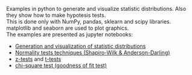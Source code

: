 
Examples in python to generate and visualize statistic distributions. Also they show how to make hypotesis tests. <br/>
This is done only with NumPy, pandas, sklearn and scipy libraries. matplotlib and seaborn are used to plot graphics.
<br/>
The examples are presented as jupyter notebooks:
- [Generation and visualization of statistic distributions](distributions.ipynb)
- [Normality tests techniques (Shapiro-Wilk & Anderson-Darling)](normality.ipynb)
- [z-tests](z-tests.ipynb) and [t-tests](t-tests.ipynb)
- [chi-square test (goodness of fit test)](chisquare-tests.ipynb)
